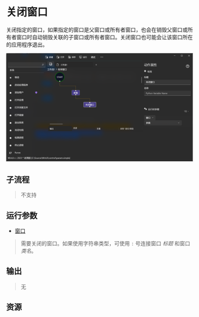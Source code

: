 # 关闭窗口 
关闭指定的窗口，如果指定的窗口是父窗口或所有者窗口，也会在销毁父窗口或所有者窗口时自动销毁关联的子窗口或所有者窗口。关闭窗口也可能会让该窗口所在的应用程序退出。

![CloseWindow](./images/15.png ':size=90%')

## 子流程
> 不支持


## 运行参数

* [窗口](./types/Wnd.md)
> 需要关闭的窗口。如果使用字符串类型，可使用 `:` 号连接窗口 *标题* 和窗口 *类名*。

## 输出

> 无


## 资源